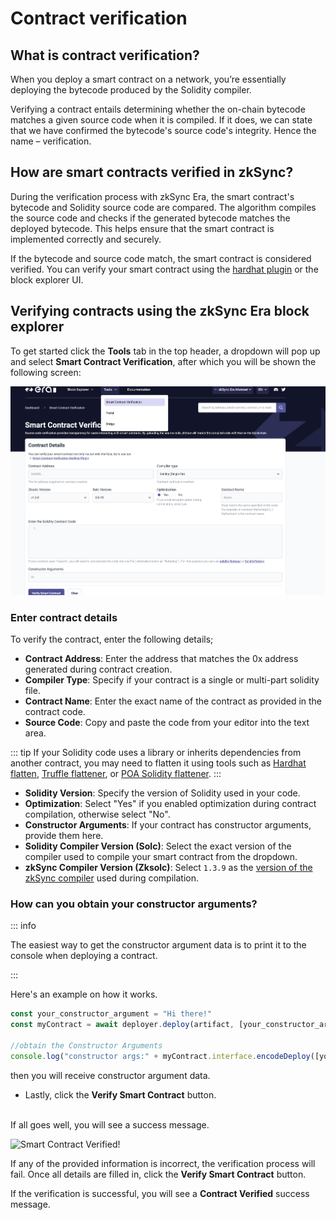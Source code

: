 # Contract verification

## What is contract verification?

When you deploy a smart contract on a network, you’re essentially deploying the bytecode produced by the Solidity compiler.

Verifying a contract entails determining whether the on-chain bytecode matches a given source code when it is compiled. If it does, we can state that we have confirmed the bytecode's source code's integrity. Hence the name – verification.

## How are smart contracts verified in zkSync?

During the verification process with zkSync Era, the smart contract's bytecode and Solidity source code are compared. The algorithm compiles the source code and checks if the generated bytecode matches the deployed bytecode. This helps ensure that the smart contract is implemented correctly and securely.
<br>

If the bytecode and source code match, the smart contract is considered verified. You can verify your smart contract using the [hardhat plugin](../hardhat/hardhat-zksync-verify.md) or the block explorer UI.

## Verifying contracts using the zkSync Era block explorer

To get started click the **Tools** tab in the top header, a dropdown will pop up and select **Smart Contract Verification**, after which you will be shown the following screen:

![Smart Contract Verification page!](../../assets/images/verify-contract.png "verify contract")

### Enter contract details

To verify the contract, enter the following details;

- **Contract Address**: Enter the address that matches the 0x address generated during contract creation.
- **Compiler Type**: Specify if your contract is a single or multi-part solidity file.
- **Contract Name**: Enter the exact name of the contract as provided in the contract code.
- **Source Code**: Copy and paste the code from your editor into the text area.

 ::: tip
If your Solidity code uses a library or inherits dependencies from another contract, you may need to flatten it using tools such as [Hardhat flatten](https://medium.com/coinmonks/flattening-smart-contracts-using-hardhat-dffe7dbc7b3f), [Truffle flattener](https://github.com/NomicFoundation/truffle-flattener), or [POA Solidity flattener](https://github.com/poanetwork/solidity-flattener).
 ::: 

- **Solidity Version**: Specify the version of Solidity used in your code.
- **Optimization**: Select "Yes" if you enabled optimization during contract compilation, otherwise select "No".
- **Constructor Arguments**: If your contract has constructor arguments, provide them here.
- **Solidity Compiler Version (Solc)**: Select the exact version of the compiler used to compile your smart contract from the dropdown.
- **zkSync Compiler Version (Zksolc)**: Select `1.3.9` as the [version of the zkSync compiler](../../dev/troubleshooting/changelog.md) used during compilation.


### How can you obtain your constructor arguments?

::: info

The easiest way to get the constructor argument data is to print it to the console when deploying a contract.

:::

Here's an example on how it works.

```js
const your_constructor_argument = "Hi there!"
const myContract = await deployer.deploy(artifact, [your_constructor_argument]);

//obtain the Constructor Arguments
console.log("constructor args:" + myContract.interface.encodeDeploy([your_constructor_argument]));
```

then you will receive constructor argument data.

- Lastly, click the **Verify Smart Contract** button.

<br>
If all goes well, you will see a success message.

<br>

![Smart Contract Verified!](../../../assets/images/contract-verified.png "Contract Verified")


If any of the provided information is incorrect, the verification process will fail. Once all details are filled in, click the **Verify Smart Contract** button.

If the verification is successful, you will see a **Contract Verified** success message.



